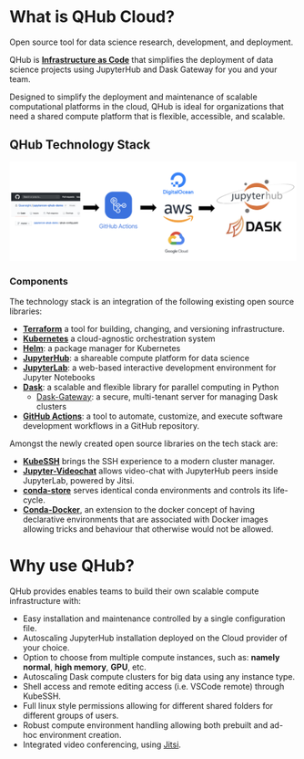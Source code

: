 # What is QHub Cloud?
Open source tool for data science research, development, and deployment.

QHub is [**Infrastructure as Code**](docs/source/9_faq/1_faqs.html#what-is-infrastructure-as-code-and-how-it-relates-to-qhub)
that simplifies the deployment of data science projects using JupyterHub and Dask Gateway for you and your team.

Designed to simplify the deployment and maintenance of scalable computational platforms in the cloud, QHub is ideal for 
organizations that need a shared compute platform that is flexible, accessible, and scalable. 

## QHub Technology Stack

![Qhub Cloud tech_stack](../meta_images/tech_stack_diagram.png)

### Components

The technology stack is an integration of the following existing open source libraries:

+ [**Terraform**](https://www.terraform.io/intro/index.html) a tool for building, changing, and versioning infrastructure.
+ [**Kubernetes**](https://kubernetes.io/docs/home/) a cloud-agnostic orchestration system
+ [**Helm**](https://helm.sh/): a package manager for Kubernetes
+ [**JupyterHub**](https://jupyter.org/hub): a shareable compute platform for data science
+ [**JupyterLab**](https://jupyterlab.readthedocs.io/en/stable/): a web-based interactive development environment for Jupyter Notebooks
+ [**Dask**](https://docs.dask.org/en/latest/): a scalable and flexible  library for parallel computing in Python
  + [Dask-Gateway](https://gateway.dask.org/): a secure, multi-tenant server for managing Dask clusters
+ [**GitHub Actions**](https://docs.github.com/en/actions): a tool to automate, customize, and execute software 
  development workflows in a GitHub repository.
  
Amongst the newly created open source libraries on the tech stack are:
+ [**KubeSSH**](https://github.com/yuvipanda/kubessh) brings the SSH experience to a modern cluster manager.
+ [**Jupyter-Videochat**](https://github.com/yuvipanda/jupyter-videochat) allows video-chat with JupyterHub peers inside
  JupyterLab, powered by Jitsi.
+ [**conda-store**](https://github.com/quansight/conda-store) serves identical conda environments and controls its life-cycle.
+ [**Conda-Docker**](https://github.com/conda-incubator/conda-docker), an extension to the docker concept of having 
  declarative environments that are associated with Docker images allowing tricks and behaviour that otherwise would not be allowed.


# Why use QHub?

QHub provides enables teams to build their own scalable compute infrastructure with:

+ Easy installation and maintenance controlled by a single configuration file.
+ Autoscaling JupyterHub installation deployed on the Cloud provider of your choice.
+ Option to choose from multiple compute instances, such as: **namely normal**, **high memory**, **GPU**, etc.
+ Autoscaling Dask compute clusters for big data using any instance type.
+ Shell access and remote editing access (i.e. VSCode remote) through KubeSSH.
+ Full linux style permissions allowing for different shared folders for different groups of users.
+ Robust compute environment handling allowing both prebuilt and ad-hoc environment creation.
+ Integrated video conferencing, using [Jitsi](https://meet.jit.si/).

